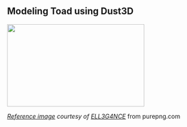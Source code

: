 Modeling Toad using Dust3D
----------------------------------------------

<image src="https://raw.githubusercontent.com/huxingyi/free-dust3d-models/master/models/toad/modeling-toad-dust3d-screenshot.png" width="320" height="192">

*[Reference image](https://purepng.com/photo/511/animals-brown-toad) courtesy of [
ELL3G4NCE](https://purepng.com/ELL3G4NCE)* from purepng.com
